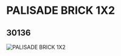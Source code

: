 # PALISADE BRICK 1X2
## 30136
![PALISADE BRICK 1X2](https://lc-www-live-s.legocdn.com/media/bricks/5/2/4105289.jpg)